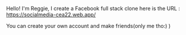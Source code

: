 Hello! I'm Reggie, I create a Facebook full stack clone
here is the URL : https://socialmedia-cea22.web.app/

You can create your own account and make friends(only me tho:) )
